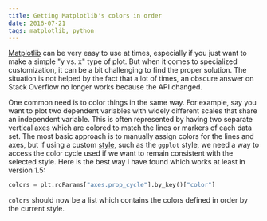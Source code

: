 ```yaml
---
title: Getting Matplotlib's colors in order
date: 2016-07-21
tags: matplotlib, python
---
```


[Matplotlib][] can be very easy to use at times, especially if you
just want to make a simple "y vs. x" type of plot. But when it comes
to specialized customization, it can be a bit challenging to find the
proper solution. The situation is not helped by the fact that a lot of
times, an obscure answer on Stack Overflow no longer works because the
API changed.

One common need is to color things in the same way. For example, say
you want to plot two dependent variables with widely different scales
that share an independent variable. This is often represented by
having two separate vertical axes which are colored to match the lines
or markers of each data set. The most basic approach is to manually
assign colors for the lines and axes, but if using a custom [style][],
such as the `ggplot` style, we need a way to access the color cycle
used if we want to remain consistent with the selected style. Here is
the best way I have found which works at least in version 1.5:

```python
colors = plt.rcParams["axes.prop_cycle"].by_key()["color"]
```

`colors` should now be a list which contains the colors defined in
order by the current style.

[Matplotlib]: http://matplotlib.org/
[style]: http://matplotlib.org/users/style_sheets.html
